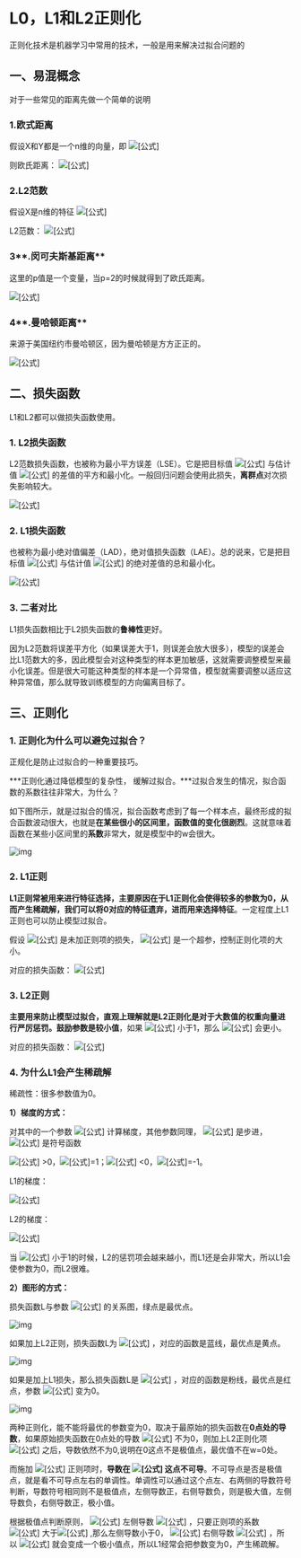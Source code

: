 # L0，L1和L2正则化

正则化技术是机器学习中常用的技术，一般是用来解决过拟合问题的

## 一、易混概念

对于一些常见的距离先做一个简单的说明

### **1.欧式距离**

假设X和Y都是一个n维的向量，即 ![[公式]](https://www.zhihu.com/equation?tex=X%3D%EF%BC%88x_1%2C+x_2%2C+x_3%2C+%E2%80%A6+x_n%EF%BC%89%EF%BC%8CY%3D%EF%BC%88y_1%2C+y_2%2C+y_3%2C+%E2%80%A6+y_n%EF%BC%89)

则欧氏距离： ![[公式]](https://www.zhihu.com/equation?tex=D%28X%2CY%29%3D%5Csqrt%7B%5Csum_%7Bi%3D1%7D%5En%28x_i-y_i%29%5E2%7D)

### **2.L2范数**

假设X是n维的特征 ![[公式]](https://www.zhihu.com/equation?tex=X%3D%EF%BC%88x_1%2C+x_2%2C+x_3%2C+%E2%80%A6+x_n%EF%BC%89)

L2范数： ![[公式]](https://www.zhihu.com/equation?tex=%7C%7CX%7C%7C_2%3D%5Csqrt%7B%5Csum_%7Bi%3D1%7D%5Enx_i%5E2%7D)

### 3**.闵可夫斯基距离**

这里的p值是一个变量，当p=2的时候就得到了欧氏距离。

![[公式]](https://www.zhihu.com/equation?tex=D%28X%2CY%29%3D%28%5Csum_%7Bi%3D1%7D%5En%7Cx_i-y_i%7C%5Ep%29%5E%7B%5Cfrac%7B1%7D%7Bp%7D%7D)

### 4**.曼哈顿距离**

来源于美国纽约市曼哈顿区，因为曼哈顿是方方正正的。

![[公式]](https://www.zhihu.com/equation?tex=D%28X%2CY%29%3D%5Csum_%7Bi%3D1%7D%5En%7Cx_i-y_i%7C)

## 二、损失函数

L1和L2都可以做损失函数使用。

### **1. L2损失函数**

L2范数损失函数，也被称为最小平方误差（LSE）。它是把目标值 ![[公式]](https://www.zhihu.com/equation?tex=y_i) 与估计值 ![[公式]](https://www.zhihu.com/equation?tex=f%28x_i%29) 的差值的平方和最小化。一般回归问题会使用此损失，**离群点**对次损失影响较大。

![[公式]](https://www.zhihu.com/equation?tex=L%3D%5Csum_%7Bi%3D1%7D%5En%28y_i%E2%88%92f%28x_i%29%29%5E2)

### **2. L1损失函数**

也被称为最小绝对值偏差（LAD），绝对值损失函数（LAE）。总的说来，它是把目标值 ![[公式]](https://www.zhihu.com/equation?tex=y_i) 与估计值 ![[公式]](https://www.zhihu.com/equation?tex=f%28x_i%29) 的绝对差值的总和最小化。

![[公式]](https://www.zhihu.com/equation?tex=L%3D%5Csum_%7Bi%3D1%7D%5En%7Cy_i%E2%88%92f%28x_i%29%7C)

### **3. 二者对比**

L1损失函数相比于L2损失函数的**鲁棒性**更好。

因为L2范数将误差平方化（如果误差大于1，则误差会放大很多），模型的误差会比L1范数大的多，因此模型会对这种类型的样本更加敏感，这就需要调整模型来最小化误差。但是很大可能这种类型的样本是一个异常值，模型就需要调整以适应这种异常值，那么就导致训练模型的方向偏离目标了。

## 三、正则化

### **1. 正则化为什么可以避免过拟合？**

正规化是防止过拟合的一种重要技巧。

***正则化通过降低模型的复杂性， 缓解过拟合。***过拟合发生的情况，拟合函数的系数往往非常大，为什么？

如下图所示，就是过拟合的情况，拟合函数考虑到了每一个样本点，最终形成的拟合函数波动很大，也就是**在某些很小的区间里，函数值的变化很剧烈**。这就意味着函数在某些小区间里的**系数**非常大，就是模型中的w会很大。



![img](https://pic2.zhimg.com/80/v2-b1bd7c5ea5c6de5ce8967fd71b4970dd_1440w.jpg)

### **2. L1正则**

**L1正则常被用来进行特征选择，主要原因在于L1正则化会使得较多的参数为0，从而产生稀疏解，我们可以将0对应的特征遗弃，进而用来选择特征**。一定程度上L1正则也可以防止模型过拟合。

假设 ![[公式]](https://www.zhihu.com/equation?tex=L%28W%29) 是未加正则项的损失， ![[公式]](https://www.zhihu.com/equation?tex=%5Clambda) 是一个超参，控制正则化项的大小。

对应的损失函数： ![[公式]](https://www.zhihu.com/equation?tex=L%3DL%28W%29%2B%5Clambda+%5Csum_%7Bi%3D1%7D%5En+%7Cw_i%7C)

### **3. L2正则**

**主要用来防止模型过拟合，直观上理解就是L2正则化是对于大数值的权重向量进行严厉惩罚。鼓励参数是较小值**，如果 ![[公式]](https://www.zhihu.com/equation?tex=w) 小于1，那么 ![[公式]](https://www.zhihu.com/equation?tex=w%5E2) 会更小。

对应的损失函数： ![[公式]](https://www.zhihu.com/equation?tex=L%3DL%28W%29%2B%5Clambda+%5Csum_%7Bi%3D1%7D%5En+w_i%5E2)

### **4. 为什么L1会产生稀疏解**

稀疏性：很多参数值为0。

**1）梯度的方式：**

对其中的一个参数 ![[公式]](https://www.zhihu.com/equation?tex=w_i) 计算梯度，其他参数同理， ![[公式]](https://www.zhihu.com/equation?tex=%5Ceta) 是步进， ![[公式]](https://www.zhihu.com/equation?tex=sign%28w_i%29) 是符号函数

![[公式]](https://www.zhihu.com/equation?tex=w_i) >0，![[公式]](https://www.zhihu.com/equation?tex=sign%28w_i%29)=1；![[公式]](https://www.zhihu.com/equation?tex=w_i) <0，![[公式]](https://www.zhihu.com/equation?tex=sign%28w_i%29)=-1。

L1的梯度：

![[公式]](https://www.zhihu.com/equation?tex=L%3DL%28W%29%2B%5Clambda+%5Csum_%7Bi%3D1%7D%5En+%7Cw_i%7C%5C%5C+%5Cfrac%7B%5Cpartial+L%7D%7B%5Cpartial+w_i%7D%3D%5Cfrac%7B%5Cpartial+L%28W%29%7D%7B%5Cpartial+w_i%7D%2B%5Clambda++sign%28w_i%29%5C%5C+w_i%3Dw_i-%5Ceta+%5Cfrac%7B%5Cpartial+L%28W%29%7D%7B%5Cpartial+w_i%7D-%5Ceta+%5Clambda++sign%28w_i%29)

L2的梯度：

![[公式]](https://www.zhihu.com/equation?tex=L%3DL%28W%29%2B%5Clambda+%5Csum_%7Bi%3D1%7D%5En+w_i%5E2%5C%5C+%5Cfrac%7B%5Cpartial+L%7D%7B%5Cpartial+w_i%7D%3D%5Cfrac%7B%5Cpartial+L%28W%29%7D%7B%5Cpartial+w_i%7D%2B2%5Clambda+w_i%5C%5C+w_i%3Dw_i-%5Ceta+%5Cfrac%7B%5Cpartial+L%28W%29%7D%7B%5Cpartial+w_i%7D-%5Ceta+2%5Clambda+w_i)

当 ![[公式]](https://www.zhihu.com/equation?tex=w_i) 小于1的时候，L2的惩罚项会越来越小，而L1还是会非常大，所以L1会使参数为0，而L2很难。

**2）图形的方式：**

损失函数L与参数 ![[公式]](https://www.zhihu.com/equation?tex=w) 的关系图，绿点是最优点。



![img](https://pic1.zhimg.com/80/v2-a99ab0ab8f53a502f2916cca55e1c0bc_1440w.jpg)



如果加上L2正则，损失函数L为 ![[公式]](https://www.zhihu.com/equation?tex=L%2B%5Clambda+w%5E2) ，对应的函数是蓝线，最优点是黄点。



![img](https://pic1.zhimg.com/80/v2-0ade9fad55b28fd15b7b89d174e76b48_1440w.jpg)



如果是加上L1损失，那么损失函数L是 ![[公式]](https://www.zhihu.com/equation?tex=L%2B%5Clambda+%7Cw%7C) ，对应的函数是粉线，最优点是红点，参数 ![[公式]](https://www.zhihu.com/equation?tex=w) 变为0。

![img](https://pic4.zhimg.com/80/v2-ff7085ba6a46eebbd434c73460121f4f_1440w.jpg)



两种正则化，能不能将最优的参数变为0，取决于最原始的损失函数在**0点处的导数**，如果原始损失函数在0点处的导数 ![[公式]](https://www.zhihu.com/equation?tex=%5Cfrac%7B%5Cpartial+L%7D%7B%5Cpartial+w%7D) 不为0，则加上L2正则化项 ![[公式]](https://www.zhihu.com/equation?tex=2+%5Clambda+w) 之后，导数依然不为0,说明在0这点不是极值点，最优值不在w=0处。

而施加 ![[公式]](https://www.zhihu.com/equation?tex=L1+%3DL%2B%5Clambda+%7Cw%7C) 正则项时，**导数在 ![[公式]](https://www.zhihu.com/equation?tex=w%3D0) 这点不可导**。不可导点是否是极值点，就是看不可导点左右的单调性。单调性可以通过这个点左、右两侧的导数符号判断，导数符号相同则不是极值点，左侧导数正，右侧导数负，则是极大值，左侧导数负，右侧导数正，极小值。

根据极值点判断原则， ![[公式]](https://www.zhihu.com/equation?tex=w%3D0) 左侧导数 ![[公式]](https://www.zhihu.com/equation?tex=%5Cfrac%7B%5Cpartial+L1%7D%7B%5Cpartial+w%7D%3D%5Cfrac%7B%5Cpartial+L%7D%7B%5Cpartial+w%7D-%5Clambda) ，只要正则项的系数 ![[公式]](https://www.zhihu.com/equation?tex=%5Clambda) 大于![[公式]](https://www.zhihu.com/equation?tex=%5Cfrac%7B%5Cpartial+L%7D%7B%5Cpartial+w%7D) ,那么左侧导数小于0， ![[公式]](https://www.zhihu.com/equation?tex=w%3D0) 右侧导数 ![[公式]](https://www.zhihu.com/equation?tex=%5Cfrac%7B%5Cpartial+L1%7D%7B%5Cpartial+w%7D%3D%5Cfrac%7B%5Cpartial+L%7D%7B%5Cpartial+w%7D%2B%5Clambda+%3E+0) ，所以 ![[公式]](https://www.zhihu.com/equation?tex=w%3D0) 就会变成一个极小值点，所以L1经常会把参数变为0，产生稀疏解。